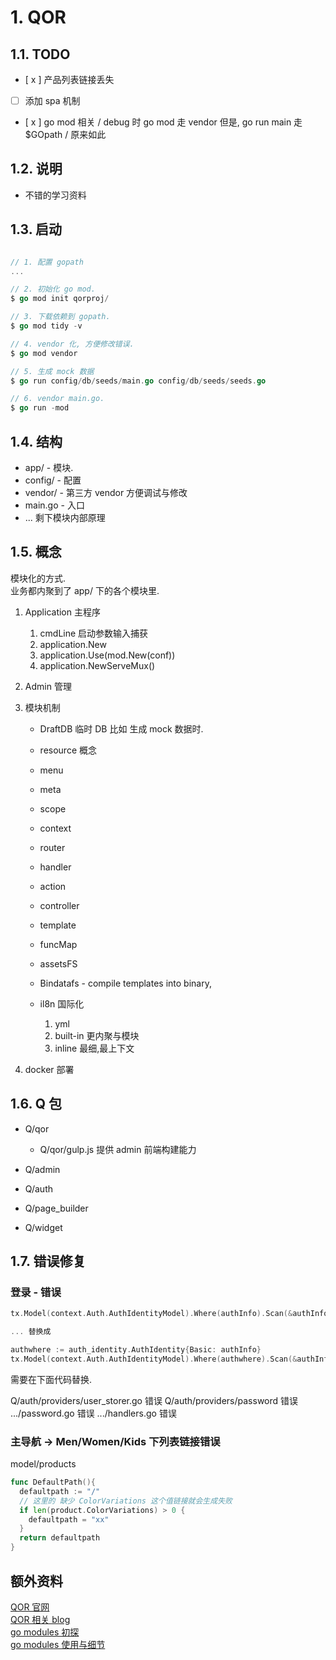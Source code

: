 # 1. QOR

## 1.1. TODO

-   [ x ] 产品列表链接丢失
-   [   ] 添加 spa 机制
-   [ x ] go mod 相关 / debug 时 go mod 走 vendor 但是, go run main 走 \$GOpath / 原来如此

## 1.2. 说明

-   不错的学习资料

## 1.3. 启动

```go

// 1. 配置 gopath
...

// 2. 初始化 go mod.
$ go mod init qorproj/

// 3. 下载依赖到 gopath.
$ go mod tidy -v

// 4. vendor 化, 方便修改错误.
$ go mod vendor

// 5. 生成 mock 数据
$ go run config/db/seeds/main.go config/db/seeds/seeds.go

// 6. vendor main.go.
$ go run -mod

```

## 1.4. 结构

-   app/ - 模块.
-   config/ - 配置
-   vendor/ - 第三方 vendor 方便调试与修改
-   main.go - 入口
-   ... 剩下模块内部原理

## 1.5. 概念

模块化的方式.  
业务都内聚到了 app/ 下的各个模块里.

1. Application 主程序

    1. cmdLine 启动参数输入捕获
    1. application.New
    1. application.Use(mod.New(conf))
    1. application.NewServeMux()

1. Admin 管理

1. 模块机制

    - DraftDB 临时 DB 比如 生成 mock 数据时.
    - resource 概念
    - menu
    - meta
    - scope
    - context
    - router
    - handler
    - action
    - controller
    - template
    - funcMap
    - assetsFS
    - Bindatafs - compile templates into binary,
    - il8n 国际化

        1. yml
        2. built-in 更内聚与模块
        3. inline 最细,最上下文

1. docker 部署

## 1.6. Q 包

-   Q/qor

    -   Q/qor/gulp.js 提供 admin 前端构建能力

-   Q/admin
-   Q/auth
-   Q/page_builder
-   Q/widget

## 1.7. 错误修复

### 登录 - 错误

```go
tx.Model(context.Auth.AuthIdentityModel).Where(authInfo).Scan(&authInfo).RecordNotFound()

... 替换成

authwhere := auth_identity.AuthIdentity{Basic: authInfo}
tx.Model(context.Auth.AuthIdentityModel).Where(authwhere).Scan(&authInfo).RecordNotFound()
```

需要在下面代码替换.

Q/auth/providers/user_storer.go 错误
Q/auth/providers/password 错误
.../password.go 错误
.../handlers.go 错误

### 主导航 -> Men/Women/Kids 下列表链接错误
model/products 
```go
func DefaultPath(){
  defaultpath := "/"
  // 这里的 缺少 ColorVariations 这个值链接就会生成失败  
  if len(product.ColorVariations) > 0 {
    defaultpath = "xx"
  }
  return defaultpath
}
```

## 额外资料

[QOR 官网](https://doc.getqor.com)  
[QOR 相关 blog](https://blog.csdn.net/freewebsys/article/details/80575900)  
[go modules 初探](https://www.cnblogs.com/apocelipes/p/9534885.html)  
[go modules 使用与细节](https://www.cnblogs.com/apocelipes/p/10295096.html)
